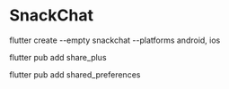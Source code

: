 # SnackChat

flutter create --empty snackchat --platforms android, ios

flutter pub add share_plus

flutter pub add shared_preferences